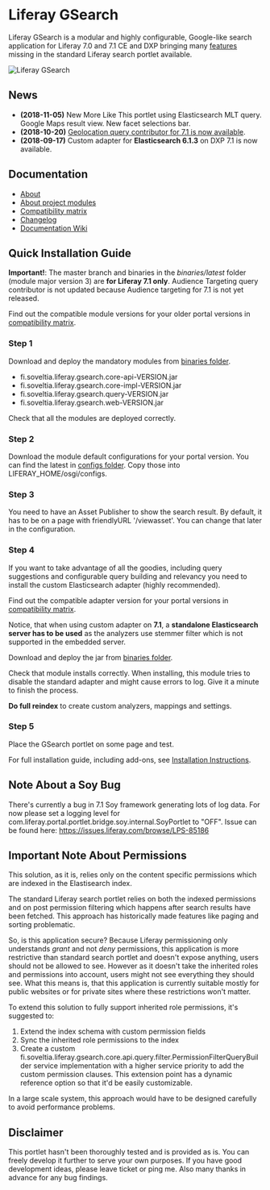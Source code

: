 # Liferay GSearch

Liferay GSearch is a modular and highly configurable, Google-like search application for Liferay 7.0 and 7.1 CE and DXP bringing many [features](https://github.com/peerkar/liferay-gsearch/wiki/About) missing in the standard Liferay search portlet available.

![Liferay GSearch](https://github.com/peerkar/liferay-gsearch/raw/master/gsearch-doc/screenshots/gsearch.gif)

## News
* __(2018-11-05)__ New More Like This portlet using Elasticsearch MLT query. Google Maps result view. New facet selections bar.
* __(2018-10-20)__ [Geolocation query contributor for 7.1 is now available](https://github.com/peerkar/liferay-gsearch/tree/master/binaries/latest).
* __(2018-09-17)__ Custom adapter for __Elasticsearch 6.1.3__ on DXP 7.1 is now available.

## Documentation

* [About](https://github.com/peerkar/liferay-gsearch/wiki/About)
* [About project modules](https://github.com/peerkar/liferay-gsearch/wiki/Project-Modules)
* [Compatibility matrix](https://github.com/peerkar/liferay-gsearch/wiki/Compatibility-Matrix)
* [Changelog](https://github.com/peerkar/liferay-gsearch/wiki/Changelog)
* [Documentation Wiki](https://github.com/peerkar/liferay-gsearch/wiki)

## Quick Installation Guide

__Important!__: The master branch and binaries in the *binaries/latest* folder (module major version 3) are __for Liferay 7.1 only__. Audience Targeting query contributor is not updated because Audience targeting for 7.1 is not yet released.

Find out the compatible module versions for your older portal versions in [compatibility matrix](https://github.com/peerkar/liferay-gsearch/wiki/Compatibility-Matrix).

### Step 1 

Download and deploy the mandatory modules from [binaries folder](https://github.com/peerkar/liferay-gsearch/tree/master/binaries).

* fi.soveltia.liferay.gsearch.core-api-VERSION.jar
* fi.soveltia.liferay.gsearch.core-impl-VERSION.jar
* fi.soveltia.liferay.gsearch.query-VERSION.jar
* fi.soveltia.liferay.gsearch.web-VERSION.jar

Check that all the modules are deployed correctly.

### Step 2

Download the module default configurations for your portal version. You can find the latest in [configs folder](https://github.com/peerkar/liferay-gsearch/tree/master/binaries/latest/configs). Copy those into LIFERAY_HOME/osgi/configs. 

### Step 3 

You need to have an Asset Publisher to show the search result. By default, it has to be on a page with friendlyURL '/viewasset'. You can change that later in the configuration.
 
### Step 4

If you want to take advantage of all the goodies, including query suggestions and configurable query building and relevancy you need to install the custom Elasticsearch adapter (highly recommended). 

Find out the compatible adapter version for your portal versions in [compatibility matrix](https://github.com/peerkar/liferay-gsearch/wiki/Compatibility-Matrix).

Notice, that when using custom adapter on __7.1__, a __standalone Elasticsearch server has to be used__ as the analyzers use stemmer filter which is not supported in the embedded server.

Download and deploy the jar from [binaries folder](https://github.com/peerkar/liferay-gsearch/tree/master/binaries).

Check that module installs correctly. When installing, this module tries to disable the standard adapter and might cause errors to log. Give it a minute to finish the process.

__Do full reindex__ to create custom analyzers, mappings and settings. 

### Step 5

Place the GSearch portlet on some page and test.

For full installation guide, including add-ons, see [Installation Instructions](https://github.com/peerkar/liferay-gsearch/wiki/Installation-Instructions).

## Note About a Soy Bug

There's currently a bug in 7.1 Soy framework generating lots of log data. For now please set a logging level for  com.liferay.portal.portlet.bridge.soy.internal.SoyPortlet to "OFF". Issue can be found here: https://issues.liferay.com/browse/LPS-85186 
 
## Important Note About Permissions

This solution, as it is, relies only on the content specific permissions which are indexed in the Elastisearch index.

The standard Liferay search portlet relies on both the indexed permissions and on post permission filtering which happens after search results have been fetched. This approach has historically made features like paging and sorting problematic. 

So, is this application secure? Because Liferay permissioning only understands *grant* and not *deny* permissions, this application is more restrictive than standard search portlet and doesn't expose anything, users should not be allowed to see. However as it doesn't take the inherited roles and permissions into account, users might not see everything they should see. What this means is, that this application is currently suitable mostly for public websites or for private sites where these restrictions won't matter.

To extend this solution to fully support inherited role permissions, it's suggested to:

1. Extend the index schema with custom permission fields
1. Sync the inherited role permissions to the index
1. Create a custom fi.soveltia.liferay.gsearch.core.api.query.filter.PermissionFilterQueryBuilder service implementation with a higher service priority to add the custom permission clauses. This extension point has a dynamic reference option so that it'd be easily customizable.

In a large scale system, this approach would have to be designed carefully to avoid performance problems.

## Disclaimer

This portlet hasn't been thoroughly tested and is provided as is. You can freely develop it further to serve your own purposes. If you have good development ideas, please leave ticket or ping me. Also many thanks in advance for any bug findings.
